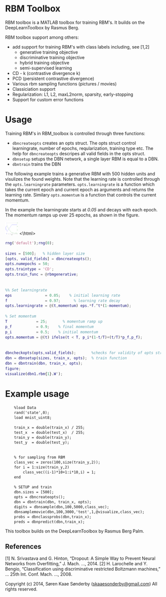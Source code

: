 # RBM Toolbox

RBM toolbox is a MATLAB toolbox for training RBM's. It builds on the DeepLearnToolbox by Rasmus Berg.

RBM toolbox support among others:

 * add support for training RBM's with class labels including, see [1,2]
    * generative training objective
    * discriminative training objective
    * hybrid training objective
    * semi-supervised learning
 * CD - k (contrastive divergence k)
 * PCD (persistent contrastive divergence)
 * Various rbm sampling functions (pictures / movies)
 * Classiciation support
 * Regularization: L1, L2, maxL2norm, sparsity, early-stopping
 * Support for custom error functions

# Usage

Training RBM's in RBM_toolbox is controlled through three functions:
  * `dbncreateopts` creates an opts struct. The opts struct control learningrate, number of epochs, reqularization, training type etc. The help for `dbncreateopts` descripes all valid fields in the opts struct.
  * `dbnsetup` setups the DBN network, a single layer RBM is equal to a DBN. 
  * `dbntrain` trains the DBN

The following example trains a generative RBM with 500 hidden units and visulizes the found weights. Note that the learning rate is controlled through the `opts.learningrate` parameters. `opts.learningrate` is a function which takes the current epoch and current epoch as arguments and returns the learning rate. Similary  `opts.momentum` is a function that controls the current momentum. 

In the example the learningrate starts at *0.05* and decays with each epoch. The momentum ramps up over 25 epochs, as shown in the figure. 

<html>
<img src="/uploads/learnmom.png" alt="Smiley face" height="42" width="42"> 
<\html>
 
```MATLAB
rng('default');rng(0);

sizes = [500];   % hidden layer size
[opts, valid_fields] = dbncreateopts();
opts.numepochs = 50;
opts.traintype = 'CD';
opts.train_func = @rbmgenerative;


%% Set learningrate
eps       		  = 0.05;    % initial learning rate
f                 = 0.97;      % learning rate decay
opts.learningrate = @(t,momentum) eps.*f.^t*(1-momentum);

% Set momentum
T             = 25;       % momentum ramp up
p_f 		  = 0.9;    % final momentum
p_i           = 0.5;    % initial momentum
opts.momentum = @(t) ifelse(t < T, p_i*(1-t/T)+(t/T)*p_f,p_f);


dbncheckopts(opts,valid_fields);       %checks for validity of opts struct
dbn = dbnsetup(sizes, train_x, opts);  % train function 
dbn = dbntrain(dbn, train_x, opts);
figure;
visualize(dbn1.rbm{1}.W');
```


 # Example usage


		%load Data
		rand('state',0);
		load mnist_uint8;

		train_x = double(train_x) / 255;
		test_x  = double(test_x)  / 255;
		train_y = double(train_y);
		test_y  = double(test_y);


		% for sampling from RBM
		class_vec = zeros(100,size(train_y,2));
		for i = 1:size(train_y,2)
		    class_vec((i-1)*10+1:i*10,i) = 1;
		end

		% SETUP and train
		dbn.sizes = [500];
		opts = dbncreateopts();
		dbn = dbntrain(dbn, train_x, opts);
		digits = dbnsample(dbn,100,5000,class_vec);
		dbnsamplemovie(dbn,100,3000,'test',1,@visualize,class_vec);
		probs = dbnclassprobs(dbn,train_x);
		preds = dbnpredict(dbn,train_x);


This toolbox builds on the DeepLearnToolbox by Rasmus Berg Palm.

## References

[1] N. Srivastava and G. Hinton, “Dropout: A Simple Way to Prevent Neural Networks from Overfitting,” J. Mach.  …, 2014.
[2] H. Larochelle and Y. Bengio, “Classification using discriminative restricted Boltzmann machines,” … 25th Int. Conf. Mach. …, 2008.

 Copyright (c) 2014, Søren Kaae Sønderby (skaaesonderby@gmail.com)
All rights reserved.